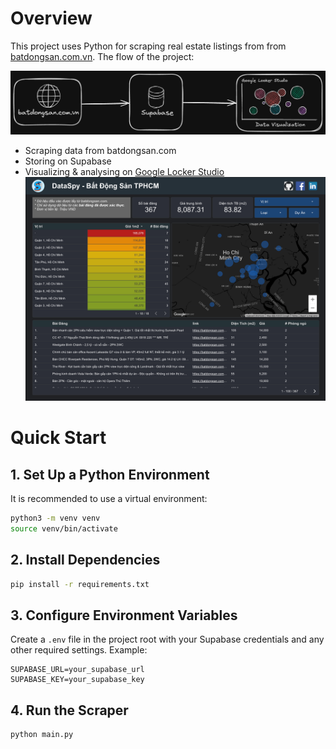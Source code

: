 # Overview

This project uses Python for scraping real estate listings from from [batdongsan.com.vn](https://batdongsan.com.vn). The flow of the project:

![Data Pipeline](figs/project-flow2.png)

* Scraping data from batdongsan.com
* Storing on Supabase
* Visualizing & analysing on [Google Locker Studio](https://lookerstudio.google.com/reporting/9e21618f-97dc-4480-b101-cbda26b9b2a5)
    ![alt text](figs/dashboard-preview.png)

# Quick Start

## 1. Set Up a Python Environment

It is recommended to use a virtual environment:

```bash
python3 -m venv venv
source venv/bin/activate
```

## 2. Install Dependencies

```bash
pip install -r requirements.txt
```

## 3. Configure Environment Variables

Create a `.env` file in the project root with your Supabase credentials and any other required settings. Example:

```
SUPABASE_URL=your_supabase_url
SUPABASE_KEY=your_supabase_key
```

## 4. Run the Scraper

```bash
python main.py
```
